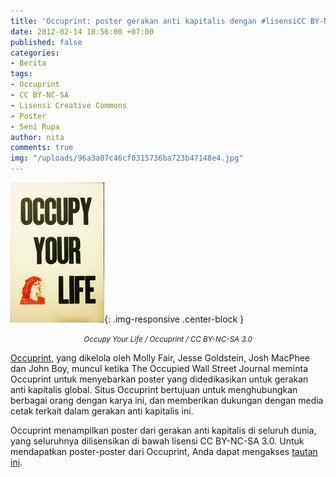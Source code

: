 ```yaml
---
title: 'Occuprint: poster gerakan anti kapitalis dengan #lisensiCC BY-NC-SA'
date: 2012-02-14 18:56:00 +07:00
published: false
categories:
- Berita
tags:
- Occuprint
- CC BY-NC-SA
- Lisensi Creative Commons
- Poster
- Seni Rupa
author: nita
comments: true
img: "/uploads/96a3a07c46cf0315736ba723b47148e4.jpg"
---
```


![96a3a07c46cf0315736ba723b47148e4.jpg](/uploads/96a3a07c46cf0315736ba723b47148e4.jpg){: .img-responsive .center-block }<center><small><i>Occupy Your Life / Occuprint / CC BY-NC-SA 3.0</i></small></center>

[Occuprint](https://twitter.com/#!/occuprint), yang dikelola oleh Molly Fair, Jesse Goldstein, Josh MacPhee dan John Boy, muncul ketika The Occupied Wall Street Journal meminta Occuprint untuk menyebarkan poster yang didedikasikan untuk gerakan anti kapitalis global. Situs Occuprint bertujuan untuk menghubungkan berbagai orang dengan karya ini, dan memberikan dukungan dengan media cetak terkait dalam gerakan anti kapitalis ini.

Occuprint menampilkan poster dari gerakan anti kapitalis di seluruh dunia, yang seluruhnya dilisensikan di bawah lisensi CC BY-NC-SA 3.0. Untuk mendapatkan poster-poster dari Occuprint, Anda dapat mengakses [tautan ini](http://occuprint.org/ ).

